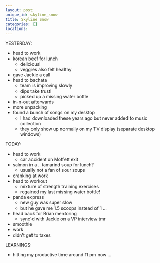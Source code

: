```yaml
---
layout: post
unique_id: skyline_snow
title: Skyline Snow
categories: []
locations: 
---
```


YESTERDAY:
* head to work
* korean beef for lunch
  * delicious!
  * veggies also felt healthy
* gave Jackie a call
* head to bachata
  * team is improving slowly
  * dips take trust!
  * picked up a missing water bottle
* in-n-out afterwards
* more unpacking
* found a bunch of songs on my desktop
  * I had downloaded these years ago but never added to music collection
  * they only show up normally on my TV display (separate desktop windows)

TODAY:
* head to work
  * car accident on Moffett exit
* salmon in a .. tamarind soup for lunch?
  * usually not a fan of sour soups
* cranking at work
* head to workout
  * mixture of strength training exercises
  * regained my last missing water bottle!
* panda express
  * new guy was super slow
  * but he gave me 1.5 scoops instead of 1 ...
* head back for Brian mentoring
  * sync'd with Jackie on a VP interview tmr
* smoothie
* work
* didn't get to taxes

LEARNINGS:
* hitting my productive time around 11 pm now ...
